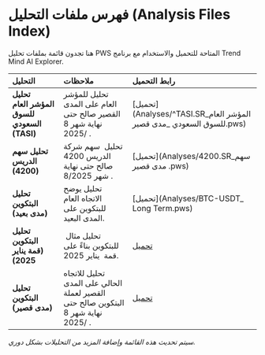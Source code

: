 # فهرس ملفات التحليل (Analysis Files Index)

هنا تجدون قائمة بملفات تحليل PWS المتاحة للتحميل والاستخدام مع برنامج Trend Mind AI Explorer.

| التحليل | ملاحظات | رابط التحميل |
| :--- | :--- | :--- |
| **تحليل المؤشر العام للسوق السعودي (TASI)** | تحليل للمؤشر العام على المدى القصير صالح حتى نهاية شهر 8 /2025 . | [تحميل](Analyses/^TASI.SR_المؤشر العام للسوق السعودي _مدى قصير.pws) |
| **تحليل سهم الدريس (4200)** | تحليل  سهم شركة الدريس 4200 صالح حتى نهاية شهر 8/2025 . | [تحميل](Analyses/4200.SR_سهم مدى قصير .pws) |
| **تحليل البتكوين (مدى بعيد)** | تحليل يوضح الاتجاه العام للبتكوين على المدى البعيد. | [تحميل](Analyses/BTC-USDT_ Long Term.pws) |
| **تحليل البتكوين (قمة يناير 2025)** | تحليل مثال  للبتكوين بناءً على قمة  يناير 2025. | [تحميل](Analyses/BTC-USDT_2012025.pws) |
| **تحليل البتكوين (مدى قصير)** | تحليل للاتجاه الحالي على المدى القصير لعملة البتكوين صالح حتى نهاية شهر 8 /2025 . | [تحميل](Analyses/BTC-USDT_Short_term.pws) |

*سيتم تحديث هذه القائمة وإضافة المزيد من التحليلات بشكل دوري.*
